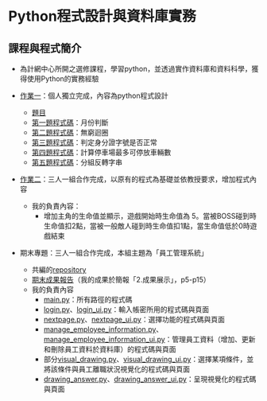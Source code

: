 Python程式設計與資料庫實務
== 
## 課程與程式簡介
- 為計網中心所開之選修課程，學習python，並透過實作資料庫和資料科學，獲得使用Python的實務經驗
  
- [作業一](https://github.com/janiceHuuu/112-2-python-programming-and-database-practices/tree/main/%E4%BD%9C%E6%A5%AD%201)：個人獨立完成，內容為python程式設計
  - [題目](https://github.com/janiceHuuu/112-2-python-programming-and-database-practices/blob/main/%E4%BD%9C%E6%A5%AD%201/Assignment%201%E9%A1%8C%E7%9B%AE.pdf)
  - [第一題程式碼](https://github.com/janiceHuuu/112-2-python-programming-and-database-practices/blob/main/%E4%BD%9C%E6%A5%AD%201/assignment1_1/F64126147_assignment1_1.ipynb)：月份判斷
  - [第二題程式碼](https://github.com/janiceHuuu/112-2-python-programming-and-database-practices/blob/main/%E4%BD%9C%E6%A5%AD%201/assignment1_2/F64126147_assignment1_2.ipynb)：無窮迴圈
  - [第三題程式碼](https://github.com/janiceHuuu/112-2-python-programming-and-database-practices/blob/main/%E4%BD%9C%E6%A5%AD%201/assignment1_3/F64126147_assignment1_3.ipynb)：判定身分證字號是否正常
  - [第四題程式碼](https://github.com/janiceHuuu/112-2-python-programming-and-database-practices/blob/main/%E4%BD%9C%E6%A5%AD%201/assignment1_4/F64126147_assignment1_4.ipynb)：計算停車場最多可停放車輛數
  - [第五題程式碼](https://github.com/janiceHuuu/112-2-python-programming-and-database-practices/blob/main/%E4%BD%9C%E6%A5%AD%201/assignment1_5/F64126147_assignment1_5.ipynb)：分組反轉字串
    
- [作業二]()：三人一組合作完成，以原有的程式為基礎並依教授要求，增加程式內容
  - 我的負責內容：
    - 增加主角的生命值並顯示，遊戲開始時生命值為 5。當被BOSS碰到時生命值扣2點，當被一般敵人碰到時生命值扣1點，當生命值低於0時遊戲結束
      
- 期末專題：三人一組合作完成，本組主題為「員工管理系統」
  - 共編的[repository](https://github.com/janiceHuuu/employee_management_system)
  - [期末成果報告](https://github.com/janiceHuuu/112-2-python-programming-and-database-practices/blob/main/%E6%9C%9F%E6%9C%AB%E5%B0%88%E9%A1%8C%E5%A0%B1%E5%91%8A.pdf)（我的成果於簡報「2.成果展示」，p5-p15）
  - 我的負責內容
    - [main.py](https://github.com/janiceHuuu/employee_management_system/blob/main/code%2Bdata/main.py)：所有路徑的程式碼
    - [login.py](https://github.com/janiceHuuu/employee_management_system/blob/main/code%2Bdata/login.py)、[login_ui.py](https://github.com/janiceHuuu/employee_management_system/blob/main/code%2Bdata/login_ui.py)：輸入帳密所用的程式碼與頁面
    - [nextpage.py](https://github.com/janiceHuuu/employee_management_system/blob/main/code%2Bdata/nextpage.py)、[nextpage_ui.py](https://github.com/janiceHuuu/employee_management_system/blob/main/code%2Bdata/nextpage_ui.py)：選擇功能的程式碼與頁面
    - [manage_employee_information.py](https://github.com/janiceHuuu/employee_management_system/blob/main/code%2Bdata/manage_employee_information.py)、[manage_employee_information_ui.py](https://github.com/janiceHuuu/employee_management_system/blob/main/code%2Bdata/manage_employee_information_ui.py)：管理員工資料（增加、更新和刪除員工資料於資料庫）的程式碼與頁面
    - 部分[visual_drawing.py](https://github.com/janiceHuuu/employee_management_system/blob/main/code%2Bdata/visual_drawing.py)、[visual_drawing_ui.py](https://github.com/janiceHuuu/employee_management_system/blob/main/code%2Bdata/visual_drawing_ui.py)：選擇某項條件，並將該條件與員工離職狀況視覺化的程式碼與頁面
    - [drawing_answer.py](https://github.com/janiceHuuu/employee_management_system/blob/main/code%2Bdata/drawing_answer.py)、[drawing_answer_ui.py](https://github.com/janiceHuuu/employee_management_system/blob/main/code%2Bdata/drawing_answer_ui.py)：呈現視覺化的程式碼與頁面
